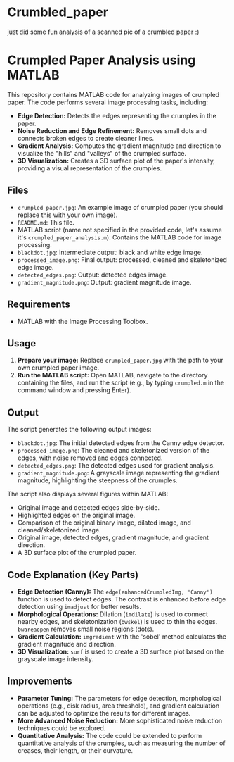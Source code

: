 # Crumbled_paper
just did some fun analysis of a scanned pic of a crumbled paper :)
# Crumpled Paper Analysis using MATLAB

This repository contains MATLAB code for analyzing images of crumpled paper. The code performs several image processing tasks, including:

*   **Edge Detection:** Detects the edges representing the crumples in the paper.
*   **Noise Reduction and Edge Refinement:** Removes small dots and connects broken edges to create cleaner lines.
*   **Gradient Analysis:** Computes the gradient magnitude and direction to visualize the "hills" and "valleys" of the crumpled surface.
*   **3D Visualization:** Creates a 3D surface plot of the paper's intensity, providing a visual representation of the crumples.

## Files

*   `crumpled_paper.jpg`: An example image of crumpled paper (you should replace this with your own image).
*   `README.md`: This file.
*   MATLAB script (name not specified in the provided code, let's assume it's `crumpled_paper_analysis.m`): Contains the MATLAB code for image processing.
*   `blackdot.jpg`: Intermediate output: black and white edge image.
*   `processed_image.png`: Final output: processed, cleaned and skeletonized edge image.
*   `detected_edges.png`: Output: detected edges image.
*   `gradient_magnitude.png`: Output: gradient magnitude image.

## Requirements

*   MATLAB with the Image Processing Toolbox.

## Usage

1.  **Prepare your image:** Replace `crumpled_paper.jpg` with the path to your own crumpled paper image.
2.  **Run the MATLAB script:** Open MATLAB, navigate to the directory containing the files, and run the script (e.g., by typing `crumpled.m` in the command window and pressing Enter).

## Output

The script generates the following output images:

*   `blackdot.jpg`: The initial detected edges from the Canny edge detector.
*   `processed_image.png`: The cleaned and skeletonized version of the edges, with noise removed and edges connected.
*   `detected_edges.png`: The detected edges used for gradient analysis.
*   `gradient_magnitude.png`: A grayscale image representing the gradient magnitude, highlighting the steepness of the crumples.

The script also displays several figures within MATLAB:

*   Original image and detected edges side-by-side.
*   Highlighted edges on the original image.
*   Comparison of the original binary image, dilated image, and cleaned/skeletonized image.
*   Original image, detected edges, gradient magnitude, and gradient direction.
*   A 3D surface plot of the crumpled paper.

## Code Explanation (Key Parts)

*   **Edge Detection (Canny):** The `edge(enhancedCrumpledImg, 'Canny')` function is used to detect edges. The contrast is enhanced before edge detection using `imadjust` for better results.
*   **Morphological Operations:** Dilation (`imdilate`) is used to connect nearby edges, and skeletonization (`bwskel`) is used to thin the edges. `bwareaopen` removes small noise regions (dots).
*   **Gradient Calculation:** `imgradient` with the 'sobel' method calculates the gradient magnitude and direction.
*   **3D Visualization:** `surf` is used to create a 3D surface plot based on the grayscale image intensity.

## Improvements

*   **Parameter Tuning:** The parameters for edge detection, morphological operations (e.g., disk radius, area threshold), and gradient calculation can be adjusted to optimize the results for different images.
*   **More Advanced Noise Reduction:** More sophisticated noise reduction techniques could be explored.
*   **Quantitative Analysis:** The code could be extended to perform quantitative analysis of the crumples, such as measuring the number of creases, their length, or their curvature.



